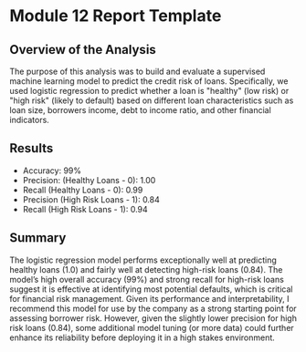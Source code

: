 # Module 12 Report Template

## Overview of the Analysis

The purpose of this analysis was to build and evaluate a supervised machine learning model to predict the credit risk of loans.  Specifically, we used logistic regression to predict whether a loan is "healthy" (low risk) or "high risk" (likely to default) based on different loan characteristics such as loan size, borrowers income, debt to income ratio, and other financial indicators.

## Results

* Accuracy: 99%
* Precision: (Healthy Loans - 0): 1.00
* Recall (Healthy Loans - 0): 0.99
* Precision (High Risk Loans - 1): 0.84
* Recall (High Risk Loans - 1): 0.94

## Summary

The logistic regression model performs exceptionally well at predicting healthy loans (1.0) and fairly well at detecting high-risk loans (0.84). The model’s high overall accuracy (99%) and strong recall for high-risk loans suggest it is effective at identifying most potential defaults, which is critical for financial risk management. Given its performance and interpretability, I recommend this model for use by the company as a strong starting point for assessing borrower risk. However, given the slightly lower precision for high risk loans (0.84), some additional model tuning (or more data) could further enhance its reliability before deploying it in a high stakes environment.



